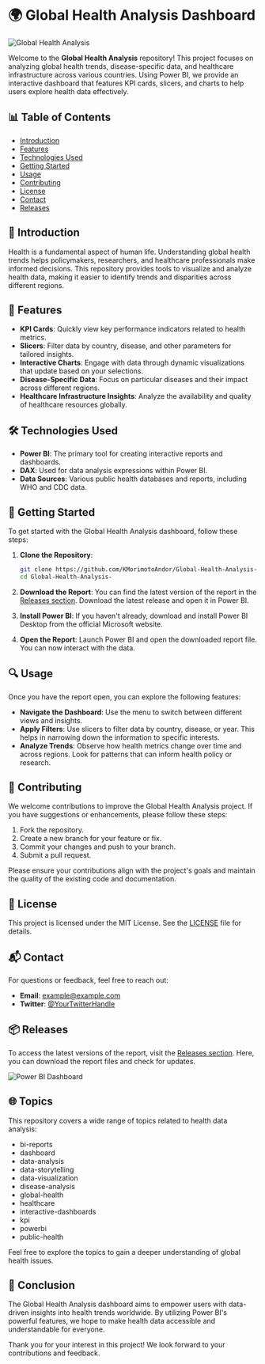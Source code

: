 # 🌍 Global Health Analysis Dashboard

![Global Health Analysis](https://img.shields.io/badge/Global%20Health%20Analysis-Power%20BI%20Dashboard-blue)

Welcome to the **Global Health Analysis** repository! This project focuses on analyzing global health trends, disease-specific data, and healthcare infrastructure across various countries. Using Power BI, we provide an interactive dashboard that features KPI cards, slicers, and charts to help users explore health data effectively.

## 📊 Table of Contents

- [Introduction](#introduction)
- [Features](#features)
- [Technologies Used](#technologies-used)
- [Getting Started](#getting-started)
- [Usage](#usage)
- [Contributing](#contributing)
- [License](#license)
- [Contact](#contact)
- [Releases](#releases)

## 📖 Introduction

Health is a fundamental aspect of human life. Understanding global health trends helps policymakers, researchers, and healthcare professionals make informed decisions. This repository provides tools to visualize and analyze health data, making it easier to identify trends and disparities across different regions.

## 🌟 Features

- **KPI Cards**: Quickly view key performance indicators related to health metrics.
- **Slicers**: Filter data by country, disease, and other parameters for tailored insights.
- **Interactive Charts**: Engage with data through dynamic visualizations that update based on your selections.
- **Disease-Specific Data**: Focus on particular diseases and their impact across different regions.
- **Healthcare Infrastructure Insights**: Analyze the availability and quality of healthcare resources globally.

## 🛠️ Technologies Used

- **Power BI**: The primary tool for creating interactive reports and dashboards.
- **DAX**: Used for data analysis expressions within Power BI.
- **Data Sources**: Various public health databases and reports, including WHO and CDC data.

## 🚀 Getting Started

To get started with the Global Health Analysis dashboard, follow these steps:

1. **Clone the Repository**:
   ```bash
   git clone https://github.com/KMorimotoAndor/Global-Health-Analysis-.git
   cd Global-Health-Analysis-
   ```

2. **Download the Report**: You can find the latest version of the report in the [Releases section](https://github.com/KMorimotoAndor/Global-Health-Analysis-/releases). Download the latest release and open it in Power BI.

3. **Install Power BI**: If you haven't already, download and install Power BI Desktop from the official Microsoft website.

4. **Open the Report**: Launch Power BI and open the downloaded report file. You can now interact with the data.

## 🔍 Usage

Once you have the report open, you can explore the following features:

- **Navigate the Dashboard**: Use the menu to switch between different views and insights.
- **Apply Filters**: Use slicers to filter data by country, disease, or year. This helps in narrowing down the information to specific interests.
- **Analyze Trends**: Observe how health metrics change over time and across regions. Look for patterns that can inform health policy or research.

## 🤝 Contributing

We welcome contributions to improve the Global Health Analysis project. If you have suggestions or enhancements, please follow these steps:

1. Fork the repository.
2. Create a new branch for your feature or fix.
3. Commit your changes and push to your branch.
4. Submit a pull request.

Please ensure your contributions align with the project's goals and maintain the quality of the existing code and documentation.

## 📜 License

This project is licensed under the MIT License. See the [LICENSE](LICENSE) file for details.

## 📬 Contact

For questions or feedback, feel free to reach out:

- **Email**: example@example.com
- **Twitter**: [@YourTwitterHandle](https://twitter.com/YourTwitterHandle)

## 📦 Releases

To access the latest versions of the report, visit the [Releases section](https://github.com/KMorimotoAndor/Global-Health-Analysis-/releases). Here, you can download the report files and check for updates.

![Power BI Dashboard](https://img.shields.io/badge/Download%20Latest%20Release-blue)

## 🌐 Topics

This repository covers a wide range of topics related to health data analysis:

- bi-reports
- dashboard
- data-analysis
- data-storytelling
- data-visualization
- disease-analysis
- global-health
- healthcare
- interactive-dashboards
- kpi
- powerbi
- public-health

Feel free to explore the topics to gain a deeper understanding of global health issues.

## 🎉 Conclusion

The Global Health Analysis dashboard aims to empower users with data-driven insights into health trends worldwide. By utilizing Power BI's powerful features, we hope to make health data accessible and understandable for everyone.

Thank you for your interest in this project! We look forward to your contributions and feedback.
